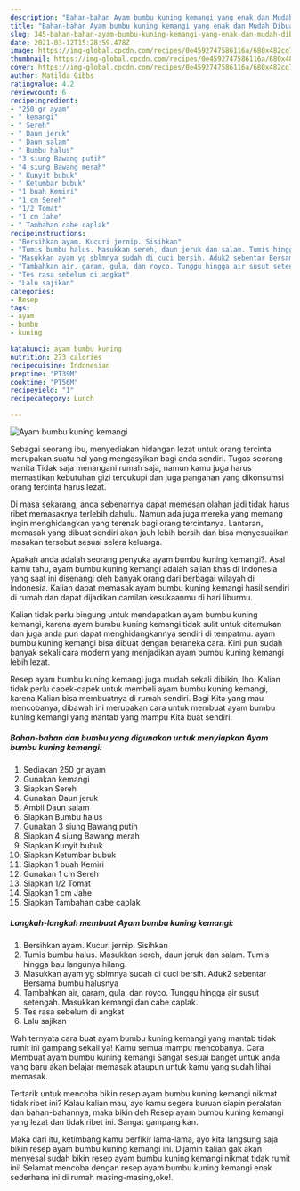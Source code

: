 ```yaml
---
description: "Bahan-bahan Ayam bumbu kuning kemangi yang enak dan Mudah Dibuat"
title: "Bahan-bahan Ayam bumbu kuning kemangi yang enak dan Mudah Dibuat"
slug: 345-bahan-bahan-ayam-bumbu-kuning-kemangi-yang-enak-dan-mudah-dibuat
date: 2021-03-12T15:28:59.478Z
image: https://img-global.cpcdn.com/recipes/0e4592747586116a/680x482cq70/ayam-bumbu-kuning-kemangi-foto-resep-utama.jpg
thumbnail: https://img-global.cpcdn.com/recipes/0e4592747586116a/680x482cq70/ayam-bumbu-kuning-kemangi-foto-resep-utama.jpg
cover: https://img-global.cpcdn.com/recipes/0e4592747586116a/680x482cq70/ayam-bumbu-kuning-kemangi-foto-resep-utama.jpg
author: Matilda Gibbs
ratingvalue: 4.2
reviewcount: 6
recipeingredient:
- "250 gr ayam"
- " kemangi"
- " Sereh"
- " Daun jeruk"
- " Daun salam"
- " Bumbu halus"
- "3 siung Bawang putih"
- "4 siung Bawang merah"
- " Kunyit bubuk"
- " Ketumbar bubuk"
- "1 buah Kemiri"
- "1 cm Sereh"
- "1/2 Tomat"
- "1 cm Jahe"
- " Tambahan cabe caplak"
recipeinstructions:
- "Bersihkan ayam. Kucuri jernip. Sisihkan"
- "Tumis bumbu halus. Masukkan sereh, daun jeruk dan salam. Tumis hingga bau langunya hilang."
- "Masukkan ayam yg sblmnya sudah di cuci bersih. Aduk2 sebentar Bersama bumbu halusnya"
- "Tambahkan air, garam, gula, dan royco. Tunggu hingga air susut setengah. Masukkan kemangi dan cabe caplak."
- "Tes rasa sebelum di angkat"
- "Lalu sajikan"
categories:
- Resep
tags:
- ayam
- bumbu
- kuning

katakunci: ayam bumbu kuning 
nutrition: 273 calories
recipecuisine: Indonesian
preptime: "PT39M"
cooktime: "PT56M"
recipeyield: "1"
recipecategory: Lunch

---
```



![Ayam bumbu kuning kemangi](https://img-global.cpcdn.com/recipes/0e4592747586116a/680x482cq70/ayam-bumbu-kuning-kemangi-foto-resep-utama.jpg)

Sebagai seorang ibu, menyediakan hidangan lezat untuk orang tercinta merupakan suatu hal yang mengasyikan bagi anda sendiri. Tugas seorang  wanita Tidak saja menangani rumah saja, namun kamu juga harus memastikan kebutuhan gizi tercukupi dan juga panganan yang dikonsumsi orang tercinta harus lezat.

Di masa  sekarang, anda sebenarnya dapat memesan olahan jadi tidak harus ribet memasaknya terlebih dahulu. Namun ada juga mereka yang memang ingin menghidangkan yang terenak bagi orang tercintanya. Lantaran, memasak yang dibuat sendiri akan jauh lebih bersih dan bisa menyesuaikan masakan tersebut sesuai selera keluarga. 



Apakah anda adalah seorang penyuka ayam bumbu kuning kemangi?. Asal kamu tahu, ayam bumbu kuning kemangi adalah sajian khas di Indonesia yang saat ini disenangi oleh banyak orang dari berbagai wilayah di Indonesia. Kalian dapat memasak ayam bumbu kuning kemangi hasil sendiri di rumah dan dapat dijadikan camilan kesukaanmu di hari liburmu.

Kalian tidak perlu bingung untuk mendapatkan ayam bumbu kuning kemangi, karena ayam bumbu kuning kemangi tidak sulit untuk ditemukan dan juga anda pun dapat menghidangkannya sendiri di tempatmu. ayam bumbu kuning kemangi bisa dibuat dengan beraneka cara. Kini pun sudah banyak sekali cara modern yang menjadikan ayam bumbu kuning kemangi lebih lezat.

Resep ayam bumbu kuning kemangi juga mudah sekali dibikin, lho. Kalian tidak perlu capek-capek untuk membeli ayam bumbu kuning kemangi, karena Kalian bisa membuatnya di rumah sendiri. Bagi Kita yang mau mencobanya, dibawah ini merupakan cara untuk membuat ayam bumbu kuning kemangi yang mantab yang mampu Kita buat sendiri.

<!--inarticleads1-->

##### Bahan-bahan dan bumbu yang digunakan untuk menyiapkan Ayam bumbu kuning kemangi:

1. Sediakan 250 gr ayam
1. Gunakan  kemangi
1. Siapkan  Sereh
1. Gunakan  Daun jeruk
1. Ambil  Daun salam
1. Siapkan  Bumbu halus
1. Gunakan 3 siung Bawang putih
1. Siapkan 4 siung Bawang merah
1. Siapkan  Kunyit bubuk
1. Siapkan  Ketumbar bubuk
1. Siapkan 1 buah Kemiri
1. Gunakan 1 cm Sereh
1. Siapkan 1/2 Tomat
1. Siapkan 1 cm Jahe
1. Siapkan  Tambahan cabe caplak




<!--inarticleads2-->

##### Langkah-langkah membuat Ayam bumbu kuning kemangi:

1. Bersihkan ayam. Kucuri jernip. Sisihkan
1. Tumis bumbu halus. Masukkan sereh, daun jeruk dan salam. Tumis hingga bau langunya hilang.
1. Masukkan ayam yg sblmnya sudah di cuci bersih. Aduk2 sebentar Bersama bumbu halusnya
1. Tambahkan air, garam, gula, dan royco. Tunggu hingga air susut setengah. Masukkan kemangi dan cabe caplak.
1. Tes rasa sebelum di angkat
1. Lalu sajikan




Wah ternyata cara buat ayam bumbu kuning kemangi yang mantab tidak rumit ini gampang sekali ya! Kamu semua mampu mencobanya. Cara Membuat ayam bumbu kuning kemangi Sangat sesuai banget untuk anda yang baru akan belajar memasak ataupun untuk kamu yang sudah lihai memasak.

Tertarik untuk mencoba bikin resep ayam bumbu kuning kemangi nikmat tidak ribet ini? Kalau kalian mau, ayo kamu segera buruan siapin peralatan dan bahan-bahannya, maka bikin deh Resep ayam bumbu kuning kemangi yang lezat dan tidak ribet ini. Sangat gampang kan. 

Maka dari itu, ketimbang kamu berfikir lama-lama, ayo kita langsung saja bikin resep ayam bumbu kuning kemangi ini. Dijamin kalian gak akan menyesal sudah bikin resep ayam bumbu kuning kemangi nikmat tidak rumit ini! Selamat mencoba dengan resep ayam bumbu kuning kemangi enak sederhana ini di rumah masing-masing,oke!.

